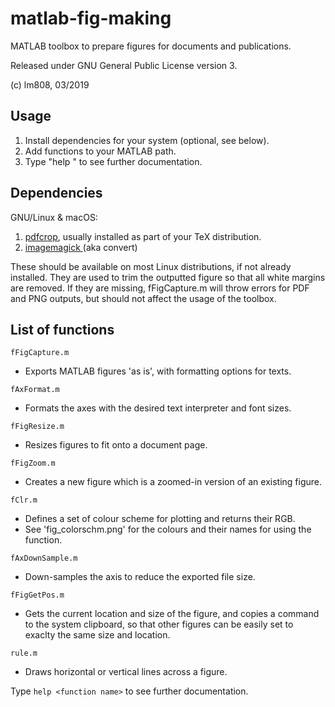 # matlab-fig-making
MATLAB toolbox to prepare figures for documents and publications.

Released under GNU General Public License version 3.

(c) lm808, 03/2019

## Usage

1. Install dependencies for your system (optional, see below).
2. Add functions to your MATLAB path.
3. Type "help <function name>" to see further documentation.

## Dependencies

GNU/Linux & macOS:

1. [pdfcrop](https://ctan.org/pkg/pdfcrop?lang=en), usually installed as part of your TeX distribution.
2. [imagemagick ](https://www.imagemagick.org/) (aka convert)

These should be available on most Linux distributions, if not already installed. They are used to trim the outputted figure so that all white margins are removed. If they are missing, fFigCapture.m will throw errors for PDF and PNG outputs, but should not affect the usage of the toolbox.

## List of functions

`fFigCapture.m`
- Exports MATLAB figures 'as is', with formatting options for texts.
	 
`fAxFormat.m`
- Formats the axes with the desired text interpreter and font sizes.

`fFigResize.m`
- Resizes figures to fit onto a document page.

`fFigZoom.m`
- Creates a new figure which is a zoomed-in version of an existing figure.

`fClr.m`
- Defines a set of colour scheme for plotting and returns their RGB.
- See 'fig_colorschm.png' for the colours and their names for using the function.

`fAxDownSample.m`
- Down-samples the axis to reduce the exported file size.

`fFigGetPos.m`
- Gets the current location and size of the figure, and copies a command to the system clipboard, so that other figures can be easily set to exaclty the same size and location.

`rule.m`
- Draws horizontal or vertical lines across a figure.

Type `help <function name>` to see further documentation.

